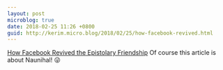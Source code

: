 ```yaml
---
layout: post
microblog: true
date: 2018-02-25 11:26 +0800
guid: http://kerim.micro.blog/2018/02/25/how-facebook-revived.html
---
```

[How Facebook Revived the Epistolary Friendship](https://daily.jstor.org/how-facebook-revived-the-epistolary-friendship/) Of course this article is about Naunihal! 😜
